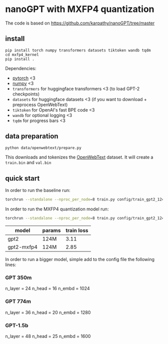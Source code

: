 
# nanoGPT with MXFP4 quantization 

The code is based on https://github.com/karpathy/nanoGPT/tree/master 

## install

```
pip install torch numpy transformers datasets tiktoken wandb tqdm
cd mxfp4_kernel
pip install .
```

Dependencies:

- [pytorch](https://pytorch.org) <3
- [numpy](https://numpy.org/install/) <3
-  `transformers` for huggingface transformers <3 (to load GPT-2 checkpoints)
-  `datasets` for huggingface datasets <3 (if you want to download + preprocess OpenWebText)
-  `tiktoken` for OpenAI's fast BPE code <3
-  `wandb` for optional logging <3
-  `tqdm` for progress bars <3



## data preparation

```sh
python data/openwebtext/prepare.py
```
This downloads and tokenizes the [OpenWebText](https://huggingface.co/datasets/openwebtext) dataset. It will create a `train.bin` and `val.bin`

## quick start

In order to run the baseline run:
```sh
torchrun --standalone --nproc_per_node=8 train.py config/train_gpt2_124m.py
```


In order to run the MXFP4 quantization model run:
```sh
torchrun --standalone --nproc_per_node=8 train.py config/train_gpt2_124m_mxfp4.py
```

| model | params | train loss | 
| ------| ------ | ---------- | 
| gpt2 | 124M         | 3.11  | 
| gpt2-mxfp4 | 124M  | 2.85  | 


In order to run a bigger model, simple add to the config file the following lines:

### GPT 350m
n_layer = 24
n_head = 16
n_embd = 1024


### GPT 774m
n_layer = 36
n_head = 20
n_embd = 1280


### GPT-1.5b

n_layer = 48
n_head = 25
n_embd = 1600

